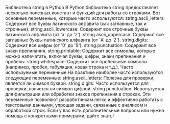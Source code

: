 Библиотека string в Python
В Python библиотека string предоставляет несколько полезных констант и функций для работы со строками. Вот основные переменные, которые часто используются:
string.ascii_letters: Содержит все буквы латинского алфавита (как заглавные, так и строчные).
string.ascii_lowercase: Содержит все строчные буквы латинского алфавита (от 'a' до 'z').
string.ascii_uppercase: Содержит все заглавные буквы латинского алфавита (от 'A' до 'Z').
string.digits: Содержит все цифры (от '0' до '9').
string.punctuation: Содержит все знаки препинания.
string.printable: Содержит все символы, которые можно напечатать, включая буквы, цифры, знаки препинания и пробелы.
string.whitespace: Содержит все пробельные символы (например, пробел, табуляция, новая строка и т.д.).
Часто используемые переменные
На практике наиболее часто используются следующие переменные:
string.ascii_letters: Полезна для проверки, является ли символ буквой.
string.digits: Часто используется для проверки, является ли символ цифрой.
string.punctuation: Используется для фильтрации или обработки знаков препинания в строках.
Эти переменные позволяют разработчикам легко и эффективно работать с текстовыми данными, упрощая задачи, связанные с анализом и обработкой строк. Если у вас есть дополнительные вопросы или нужна помощь с конкретными примерами, дайте знать!